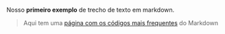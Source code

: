 Nosso **primeiro exemplo** de trecho de texto em markdown.
> Aqui tem uma [página com os códigos mais frequentes](https://en.support.wordprss.com/markdown-quick-reference/) do Markdown


